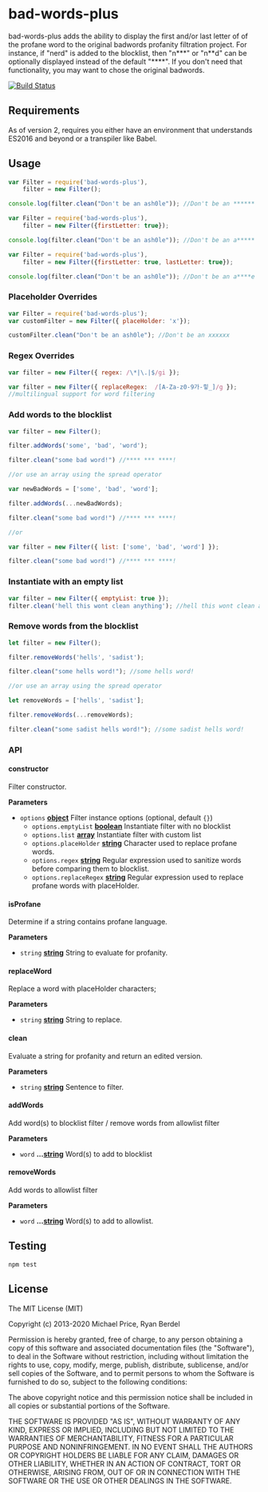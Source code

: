 # bad-words-plus
bad-words-plus adds the ability to display the first and/or last letter of of the profane word to the original badwords profanity filtration project. For instance, if "nerd" is added to the blocklist, then "n\*\*\*" or "n\*\*d" can be optionally displayed instead of the default "\*\*\*\*". If you don't need that functionality, you may want to chose the original badwords.


[![Build Status](https://api.travis-ci.org/ryan-berdel/bad-words-plus.svg?branch=master)](https://travis-ci.org/ryan-berdel/bad-words-plus)

## Requirements

As of version 2, requires you either have an environment that understands ES2016 and beyond or a transpiler like Babel.

<!--
## Installation

    npm install bad-words-plus --save
-->
## Usage

```js
var Filter = require('bad-words-plus'),
    filter = new Filter();

console.log(filter.clean("Don't be an ash0le")); //Don't be an ******
```

```js
var Filter = require('bad-words-plus'),
    filter = new Filter({firstLetter: true});

console.log(filter.clean("Don't be an ash0le")); //Don't be an a*****
```

```js
var Filter = require('bad-words-plus'),
    filter = new Filter({firstLetter: true, lastLetter: true});

console.log(filter.clean("Don't be an ash0le")); //Don't be an a****e
```

### Placeholder Overrides

```js
var Filter = require('bad-words-plus');
var customFilter = new Filter({ placeHolder: 'x'});

customFilter.clean("Don't be an ash0le"); //Don't be an xxxxxx
```

### Regex Overrides

```js
var filter = new Filter({ regex: /\*|\.|$/gi });

var filter = new Filter({ replaceRegex:  /[A-Za-z0-9가-힣_]/g }); 
//multilingual support for word filtering
```

### Add words to the blocklist

```js
var filter = new Filter(); 

filter.addWords('some', 'bad', 'word');

filter.clean("some bad word!") //**** *** ****!

//or use an array using the spread operator

var newBadWords = ['some', 'bad', 'word'];

filter.addWords(...newBadWords);

filter.clean("some bad word!") //**** *** ****!

//or

var filter = new Filter({ list: ['some', 'bad', 'word'] }); 

filter.clean("some bad word!") //**** *** ****!
```

### Instantiate with an empty list

```js
var filter = new Filter({ emptyList: true }); 
filter.clean('hell this wont clean anything'); //hell this wont clean anything
```

### Remove words from the blocklist

```js
let filter = new Filter(); 

filter.removeWords('hells', 'sadist');

filter.clean("some hells word!"); //some hells word!

//or use an array using the spread operator

let removeWords = ['hells', 'sadist'];

filter.removeWords(...removeWords);

filter.clean("some sadist hells word!"); //some sadist hells word!
```

### API

<!-- Generated by documentation.js. Update this documentation by updating the source code. -->

#### constructor

Filter constructor.

**Parameters**

-   `options` **[object](https://developer.mozilla.org/en-US/docs/Web/JavaScript/Reference/Global_Objects/Object)** Filter instance options (optional, default `{}`)
    -   `options.emptyList` **[boolean](https://developer.mozilla.org/en-US/docs/Web/JavaScript/Reference/Global_Objects/Boolean)** Instantiate filter with no blocklist
    -   `options.list` **[array](https://developer.mozilla.org/en-US/docs/Web/JavaScript/Reference/Global_Objects/Array)** Instantiate filter with custom list
    -   `options.placeHolder` **[string](https://developer.mozilla.org/en-US/docs/Web/JavaScript/Reference/Global_Objects/String)** Character used to replace profane words.
    -   `options.regex` **[string](https://developer.mozilla.org/en-US/docs/Web/JavaScript/Reference/Global_Objects/String)** Regular expression used to sanitize words before comparing them to blocklist.
    -   `options.replaceRegex` **[string](https://developer.mozilla.org/en-US/docs/Web/JavaScript/Reference/Global_Objects/String)** Regular expression used to replace profane words with placeHolder.

#### isProfane

Determine if a string contains profane language.

**Parameters**

-   `string` **[string](https://developer.mozilla.org/en-US/docs/Web/JavaScript/Reference/Global_Objects/String)** String to evaluate for profanity.

#### replaceWord

Replace a word with placeHolder characters;

**Parameters**

-   `string` **[string](https://developer.mozilla.org/en-US/docs/Web/JavaScript/Reference/Global_Objects/String)** String to replace.

#### clean

Evaluate a string for profanity and return an edited version.

**Parameters**

-   `string` **[string](https://developer.mozilla.org/en-US/docs/Web/JavaScript/Reference/Global_Objects/String)** Sentence to filter.

#### addWords

Add word(s) to blocklist filter / remove words from allowlist filter

**Parameters**

-   `word` **...[string](https://developer.mozilla.org/en-US/docs/Web/JavaScript/Reference/Global_Objects/String)** Word(s) to add to blocklist

#### removeWords

Add words to allowlist filter

**Parameters**

-   `word` **...[string](https://developer.mozilla.org/en-US/docs/Web/JavaScript/Reference/Global_Objects/String)** Word(s) to add to allowlist.

## Testing

    npm test

## License

The MIT License (MIT)

Copyright (c) 2013-2020 Michael Price, Ryan Berdel

Permission is hereby granted, free of charge, to any person obtaining a copy of
this software and associated documentation files (the "Software"), to deal in
the Software without restriction, including without limitation the rights to
use, copy, modify, merge, publish, distribute, sublicense, and/or sell copies of
the Software, and to permit persons to whom the Software is furnished to do so,
subject to the following conditions:

The above copyright notice and this permission notice shall be included in all
copies or substantial portions of the Software.

THE SOFTWARE IS PROVIDED "AS IS", WITHOUT WARRANTY OF ANY KIND, EXPRESS OR
IMPLIED, INCLUDING BUT NOT LIMITED TO THE WARRANTIES OF MERCHANTABILITY, FITNESS
FOR A PARTICULAR PURPOSE AND NONINFRINGEMENT. IN NO EVENT SHALL THE AUTHORS OR
COPYRIGHT HOLDERS BE LIABLE FOR ANY CLAIM, DAMAGES OR OTHER LIABILITY, WHETHER
IN AN ACTION OF CONTRACT, TORT OR OTHERWISE, ARISING FROM, OUT OF OR IN
CONNECTION WITH THE SOFTWARE OR THE USE OR OTHER DEALINGS IN THE SOFTWARE.
